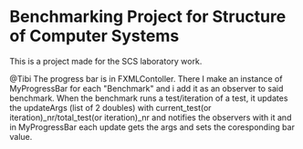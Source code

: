 # Benchmarking Project for Structure of Computer Systems 
This is a project made for the SCS laboratory work.

@Tibi
The progress bar is in FXMLContoller. There I make an instance of MyProgressBar for each "Benchmark" and i add it as an observer to said benchmark. When the benchmark runs a test/iteration of a test, it updates the updateArgs (list of 2 doubles) with current_test(or iteration)_nr/total_test(or iteration)_nr and notifies the observers with it and in MyProgressBar each update gets the args and sets the coresponding bar value.